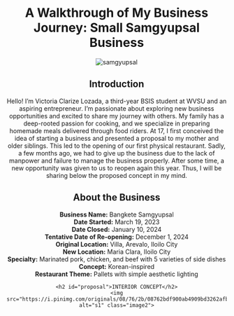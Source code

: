 <!DOCTYPE html>
<html lang="en">
<head>
    <meta charset="UTF-8">
    <meta name="viewport" content="width=device-width, initial-scale=1.0">
</head>
<body style="text-align: center;">
    <h1>A Walkthrough of My Business Journey: Small Samgyupsal Business</h1>
    <img src="https://i.pinimg.com/originals/2e/9c/b5/2e9cb5c4d02abad033e3f98b4b2b6cae.jpg" alt="samgyupsal" class="image1">
    <h2 id="me">Introduction</h2>
    <p>Hello! I’m Victoria Clarize Lozada, a third-year BSIS student at WVSU and an aspiring entrepreneur. I’m passionate about exploring new business opportunities and excited to share my journey with others. My family has a deep-rooted passion for cooking, and we specialize in preparing homemade meals delivered through food riders. At 17, I first conceived the idea of starting a business and presented a proposal to my mother and older siblings. This led to the opening of our first physical restaurant. Sadly, a few months ago, we had to give up the business due to the lack of manpower and failure to manage the business properly. After some time, a new opportunity was given to us to reopen again this year. Thus, I will be sharing below the proposed concept in my mind.</p> 
      <h2 id="deets">About the Business</h2>
    <p>
        <strong>Business Name:</strong> Bangkete Samgyupsal<br>
        <strong>Date Started:</strong> March 19, 2023<br>
        <strong>Date Closed:</strong> January 10, 2024<br>
        <strong>Tentative Date of Re-opening:</strong> December 1, 2024<br>
        <strong>Original Location:</strong> Villa, Arevalo, Iloilo City<br> 
        <strong>New Location:</strong> Maria Clara, Iloilo City<br> 
        <strong>Specialty:</strong> Marinated pork, chicken, and beef with 5 varieties of side dishes<br>
        <strong>Concept:</strong> Korean-inspired<br>
        <strong>Restaurant Theme:</strong> Pallets with simple aesthetic lighting<br>
    </p>
    
    <h2 id="proposal">INTERIOR CONCEPT</h2>
    <img src="https://i.pinimg.com/originals/08/76/2b/08762bdf900ab4909bd3262afbf4edc5.jpg" alt="s1" class="image2">
</body>
</html>
